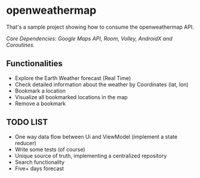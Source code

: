 # openweathermap

That's a sample project showing how to consume the openweathermap API.

*Core Dependencies: Google Maps API, Room, Volley, AndroidX and Coroutines.*

## Functionalities
- Explore the Earth Weather forecast (Real Time)
- Check detailed information about the weather by Coordinates (lat, lon)
- Bookmark a location
- Visualize all bookmarked locations in the map
- Remove a bookmark

## TODO LIST
- One way data flow between Ui and ViewModel (implement a state reducer)
- Write some tests (of course)
- Unique source of truth, implementing a centralized repository
- Search functionality
- Five+ days forecast

